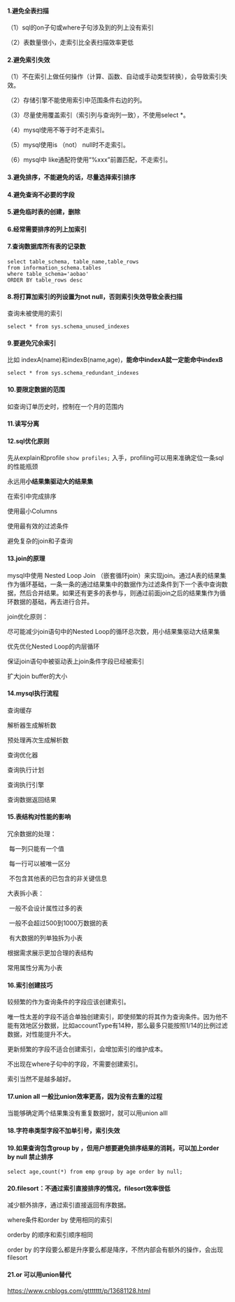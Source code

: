 #### 1.避免全表扫描

（1）sql的on子句或where子句涉及到的列上没有索引

（2）表数量很小，走索引比全表扫描效率更低

#### 2.避免索引失效

（1）不在索引上做任何操作（计算、函数、自动或手动类型转换），会导致索引失效。

（2）存储引擎不能使用索引中范围条件右边的列。

（3）尽量使用覆盖索引（索引列与查询列一致），不使用select *。 

（4）mysql使用不等于时不走索引。

（5）mysql使用is （not） null时不走索引。

（6）mysql中 like通配符使用“%xxx”前置匹配，不走索引。

#### 3.避免排序，不能避免的话，尽量选择索引排序

#### 4.避免查询不必要的字段

#### 5.避免临时表的创建，删除

#### 6.经常需要排序的列上加索引

#### 7.查询数据库所有表的记录数

```mysql
select table_schema, table_name,table_rows
from information_schema.tables
where table_schema='aobao'
ORDER BY table_rows desc
```

#### 8.将打算加索引的列设置为not null，否则索引失效导致全表扫描

查询未被使用的索引

```mysql
select * from sys.schema_unused_indexes
```

#### 9.要避免冗余索引

比如 indexA(name)和indexB(name,age)，**能命中indexA就一定能命中indexB**

```mysql
select * from sys.schema_redundant_indexes
```

#### 10.要限定数据的范围

如查询订单历史时，控制在一个月的范围内

#### 11.读写分离



#### 12.sql优化原则

先从explain和profile `show profiles;` 入手，profiling可以用来准确定位一条sql的性能瓶颈

永远用**小结果集驱动大的结果集**

在索引中完成排序

使用最小Columns

使用最有效的过滤条件

避免复杂的join和子查询

#### 13.join的原理

mysql中使用 Nested Loop Join （嵌套循环join）来实现join。通过A表的结果集作为循环基础，一条一条的通过结果集中的数据作为过滤条件到下一个表中查询数据，然后合并结果。如果还有更多的表参与，则通过前面join之后的结果集作为循环数据的基础，再去进行合并。

join优化原则：

尽可能减少join语句中的Nested Loop的循环总次数，用小结果集驱动大结果集

优先优化Nested Loop的内层循环

保证join语句中被驱动表上join条件字段已经被索引

扩大join buffer的大小

#### 14.mysql执行流程

查询缓存

解析器生成解析数

预处理再次生成解析数

查询优化器

查询执行计划

查询执行引擎

查询数据返回结果

#### 15.表结构对性能的影响

冗余数据的处理：

​	每一列只能有一个值

​	每一行可以被唯一区分

​	不包含其他表的已包含的非关键信息

大表拆小表：

​	一般不会设计属性过多的表

​	一般不会超过500到1000万数据的表

​	有大数据的列单独拆为小表

根据需求展示更加合理的表结构

常用属性分离为小表

#### 16.索引创建技巧

较频繁的作为查询条件的字段应该创建索引。

唯一性太差的字段不适合单独创建索引，即使频繁的将其作为查询条件。因为他不能有效地区分数据，比如accountType有14种，那么最多只能按照1/14的比例过滤数据，对性能提升不大。

更新频繁的字段不适合创建索引，会增加索引的维护成本。

不出现在where子句中的字段，不需要创建索引。

索引当然不是越多越好。

#### 17.union all 一般比union效率更高，因为没有去重的过程

当能够确定两个结果集没有重复数据时，就可以用union alll

#### 18.字符串类型字段不加单引号，索引失效

#### 19.如果查询包含group by ，但用户想要避免排序结果的消耗，可以加上order by null 禁止排序

`select age,count(*) from emp group by age order by null;`

#### 20.filesort：不通过索引直接排序的情况，filesort效率很低

减少额外排序，通过索引直接返回有序数据。

where条件和order by 使用相同的索引

orderby 的顺序和索引顺序相同

order by 的字段要么都是升序要么都是降序，不然内部会有额外的操作，会出现filesort

#### 21.or 可以用union替代

https://www.cnblogs.com/gttttttt/p/13681128.html


